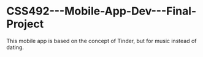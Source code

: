 # CSS492---Mobile-App-Dev---Final-Project
This mobile app is based on the concept of Tinder, but for music instead of dating.
